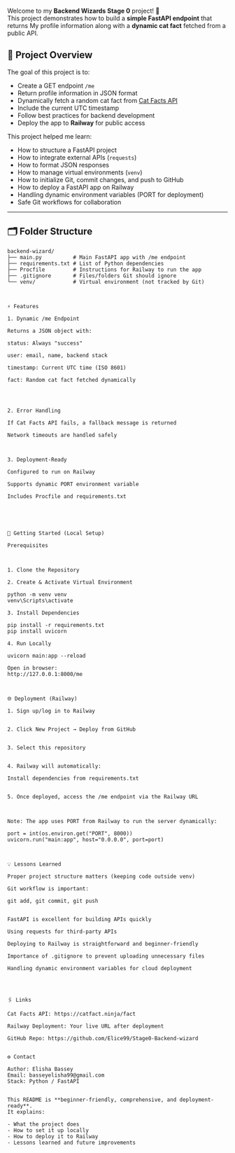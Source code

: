 Welcome to my **Backend Wizards Stage 0** project! 🎯  
This project demonstrates how to build a **simple FastAPI endpoint** that returns My profile information along with a **dynamic cat fact** fetched from a public API.


## 🧩 Project Overview

The goal of this project is to:

- Create a GET endpoint `/me`
- Return profile information in JSON format
- Dynamically fetch a random cat fact from [Cat Facts API](https://catfact.ninja/fact)
- Include the current UTC timestamp
- Follow best practices for backend development
- Deploy the app to **Railway** for public access

This project helped me learn:

- How to structure a FastAPI project
- How to integrate external APIs (`requests`)
- How to format JSON responses
- How to manage virtual environments (`venv`)
- How to initialize Git, commit changes, and push to GitHub
- How to deploy a FastAPI app on Railway
- Handling dynamic environment variables (PORT for deployment)
- Safe Git workflows for collaboration

---

## 🗂 Folder Structure

```text
backend-wizard/
├── main.py          # Main FastAPI app with /me endpoint
├── requirements.txt # List of Python dependencies
├── Procfile         # Instructions for Railway to run the app
├── .gitignore       # Files/folders Git should ignore
└── venv/            # Virtual environment (not tracked by Git)



⚡ Features

1. Dynamic /me Endpoint

Returns a JSON object with:

status: Always "success"

user: email, name, backend stack

timestamp: Current UTC time (ISO 8601)

fact: Random cat fact fetched dynamically




2. Error Handling

If Cat Facts API fails, a fallback message is returned

Network timeouts are handled safely



3. Deployment-Ready

Configured to run on Railway

Supports dynamic PORT environment variable

Includes Procfile and requirements.txt





🚀 Getting Started (Local Setup)

Prerequisites



1. Clone the Repository

2. Create & Activate Virtual Environment

python -m venv venv
venv\Scripts\activate

3. Install Dependencies

pip install -r requirements.txt
pip install uvicorn

4. Run Locally

uvicorn main:app --reload

Open in browser:
http://127.0.0.1:8000/me



🌐 Deployment (Railway)

1. Sign up/log in to Railway


2. Click New Project → Deploy from GitHub


3. Select this repository


4. Railway will automatically:

Install dependencies from requirements.txt


5. Once deployed, access the /me endpoint via the Railway URL



Note: The app uses PORT from Railway to run the server dynamically:

port = int(os.environ.get("PORT", 8000))
uvicorn.run("main:app", host="0.0.0.0", port=port)



💡 Lessons Learned

Proper project structure matters (keeping code outside venv)

Git workflow is important:

git add, git commit, git push


FastAPI is excellent for building APIs quickly

Using requests for third-party APIs

Deploying to Railway is straightforward and beginner-friendly

Importance of .gitignore to prevent uploading unnecessary files

Handling dynamic environment variables for cloud deployment




🖇️ Links

Cat Facts API: https://catfact.ninja/fact

Railway Deployment: Your live URL after deployment

GitHub Repo: https://github.com/Elice99/Stage0-Backend-wizard


⚙️ Contact

Author: Elisha Bassey
Email: basseyelisha99@gmail.com
Stack: Python / FastAPI


This README is **beginner-friendly, comprehensive, and deployment-ready**.  
It explains:

- What the project does  
- How to set it up locally  
- How to deploy it to Railway  
- Lessons learned and future improvements  

